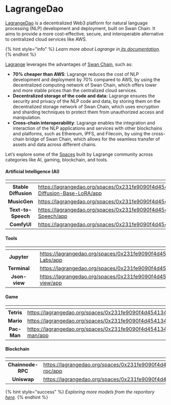 # LagrangeDao

[LagrangeDao](https://lagrangedao.org) is a decentralized Web3 platform for natural language processing (NLP) development and deployment, built on Swan Chain. It aims to provide a more cost-effective, secure, and interoperable alternative to centralized cloud services like AWS.&#x20;

{% hint style="info" %}
_Learn more about Lagrange in_[ _its documentation_](https://docs.lagrangedao.org/)_._
{% endhint %}

[Lagrange](https://lagrangedao.org/?utm\_source=medium\&utm\_medium=social\&utm\_campaign=general) leverages the advantages of [Swan Chain](https://swanchain.io/?utm\_source=medium\&utm\_medium=social\&utm\_campaign=general), such as:

* **70% cheaper than AWS**: Lagrange reduces the cost of NLP development and deployment by 70% compared to AWS, by using the decentralized computing network of Swan Chain, which offers lower and more stable prices than the centralized cloud services.
* **Decentralized storage of the code and data:** Lagrange ensures the security and privacy of the NLP code and data, by storing them on the decentralized storage network of Swan Chain, which uses encryption and sharding techniques to protect them from unauthorized access and manipulation.
* **Cross-chain interoperability**: Lagrange enables the integration and interaction of the NLP applications and services with other blockchains and platforms, such as Ethereum, IPFS, and Filecoin, by using the cross-chain bridge of Swan Chain, which allows for the seamless transfer of assets and data across different chains.

Let’s explore some of the [Spaces](https://docs.lagrangedao.org/lagrange-dao/spaces/use-case) built by Lagrange community across categories like AI, gaming, blockchain, and tools.

#### Artificial Intelligence (AI)

<table data-view="cards"><thead><tr><th align="center"></th><th data-hidden data-card-target data-type="content-ref"></th><th data-hidden data-card-cover data-type="files"></th></tr></thead><tbody><tr><td align="center"><strong>Stable Diffusion</strong></td><td><a href="https://lagrangedao.org/spaces/0x231fe9090f4d45413474BDE53a1a0A3Bd5C0ef03/Stable-Diffusion-Base-LoRA/app">https://lagrangedao.org/spaces/0x231fe9090f4d45413474BDE53a1a0A3Bd5C0ef03/Stable-Diffusion-Base-LoRA/app</a></td><td></td></tr><tr><td align="center"><strong>MusicGen</strong></td><td><a href="https://lagrangedao.org/spaces/0x231fe9090f4d45413474BDE53a1a0A3Bd5C0ef03/MusicGen/app">https://lagrangedao.org/spaces/0x231fe9090f4d45413474BDE53a1a0A3Bd5C0ef03/MusicGen/app</a></td><td></td></tr><tr><td align="center"><strong>Text-to-Speech</strong></td><td><a href="https://lagrangedao.org/spaces/0x231fe9090f4d45413474BDE53a1a0A3Bd5C0ef03/Text-to-Speech/app">https://lagrangedao.org/spaces/0x231fe9090f4d45413474BDE53a1a0A3Bd5C0ef03/Text-to-Speech/app</a></td><td></td></tr><tr><td align="center"><strong>ComfyUI</strong></td><td><a href="https://lagrangedao.org/spaces/0x231fe9090f4d45413474BDE53a1a0A3Bd5C0ef03/ComfyUI/app">https://lagrangedao.org/spaces/0x231fe9090f4d45413474BDE53a1a0A3Bd5C0ef03/ComfyUI/app</a></td><td></td></tr></tbody></table>

#### Tools

<table data-view="cards"><thead><tr><th align="center"></th><th data-hidden data-card-cover data-type="files"></th><th data-hidden data-card-target data-type="content-ref"></th></tr></thead><tbody><tr><td align="center"><strong>Jupyter</strong></td><td></td><td><a href="https://lagrangedao.org/spaces/0x231fe9090f4d45413474BDE53a1a0A3Bd5C0ef03/Jupyter-Labs/app">https://lagrangedao.org/spaces/0x231fe9090f4d45413474BDE53a1a0A3Bd5C0ef03/Jupyter-Labs/app</a></td></tr><tr><td align="center"><strong>Terminal</strong></td><td></td><td><a href="https://lagrangedao.org/spaces/0x231fe9090f4d45413474BDE53a1a0A3Bd5C0ef03/Terminal/app">https://lagrangedao.org/spaces/0x231fe9090f4d45413474BDE53a1a0A3Bd5C0ef03/Terminal/app</a></td></tr><tr><td align="center"><strong>Json-view</strong></td><td></td><td><a href="https://lagrangedao.org/spaces/0x231fe9090f4d45413474BDE53a1a0A3Bd5C0ef03/Json-view/app">https://lagrangedao.org/spaces/0x231fe9090f4d45413474BDE53a1a0A3Bd5C0ef03/Json-view/app</a></td></tr></tbody></table>

#### Game

<table data-view="cards"><thead><tr><th align="center"></th><th data-hidden data-card-target data-type="content-ref"></th><th data-hidden data-card-cover data-type="files"></th></tr></thead><tbody><tr><td align="center"><strong>Tetris</strong></td><td><a href="https://lagrangedao.org/spaces/0x231fe9090f4d45413474BDE53a1a0A3Bd5C0ef03/tetris/app">https://lagrangedao.org/spaces/0x231fe9090f4d45413474BDE53a1a0A3Bd5C0ef03/tetris/app</a></td><td></td></tr><tr><td align="center"><strong>Mario</strong></td><td><a href="https://lagrangedao.org/spaces/0x231fe9090f4d45413474BDE53a1a0A3Bd5C0ef03/Mario/app">https://lagrangedao.org/spaces/0x231fe9090f4d45413474BDE53a1a0A3Bd5C0ef03/Mario/app</a></td><td></td></tr><tr><td align="center"><strong>Pac-Man</strong></td><td><a href="https://lagrangedao.org/spaces/0x231fe9090f4d45413474BDE53a1a0A3Bd5C0ef03/pac-man/app">https://lagrangedao.org/spaces/0x231fe9090f4d45413474BDE53a1a0A3Bd5C0ef03/pac-man/app</a></td><td></td></tr></tbody></table>

#### Blockchain

<table data-view="cards"><thead><tr><th align="center"></th><th data-hidden data-card-target data-type="content-ref"></th><th data-hidden data-card-cover data-type="files"></th></tr></thead><tbody><tr><td align="center"><strong>Chainnode-RPC</strong></td><td><a href="https://lagrangedao.org/spaces/0x231fe9090f4d45413474BDE53a1a0A3Bd5C0ef03/chainnode-rpc/app">https://lagrangedao.org/spaces/0x231fe9090f4d45413474BDE53a1a0A3Bd5C0ef03/chainnode-rpc/app</a></td><td></td></tr><tr><td align="center"><strong>Uniswap</strong></td><td><a href="https://lagrangedao.org/spaces/0x231fe9090f4d45413474BDE53a1a0A3Bd5C0ef03/uniswap/app">https://lagrangedao.org/spaces/0x231fe9090f4d45413474BDE53a1a0A3Bd5C0ef03/uniswap/app</a></td><td></td></tr></tbody></table>

{% hint style="success" %}
_Exploring more models from the reporitory_ [_here_](https://github.com/swanchain/awesome-swanchain)_._
{% endhint %}
